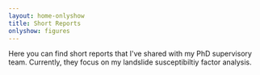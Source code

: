 ```yaml
---
layout: home-onlyshow
title: Short Reports
onlyshow: figures
---
```

Here you can find short reports that I've shared with my PhD supervisory team. Currently, they focus on my landslide susceptibiltiy factor analysis.